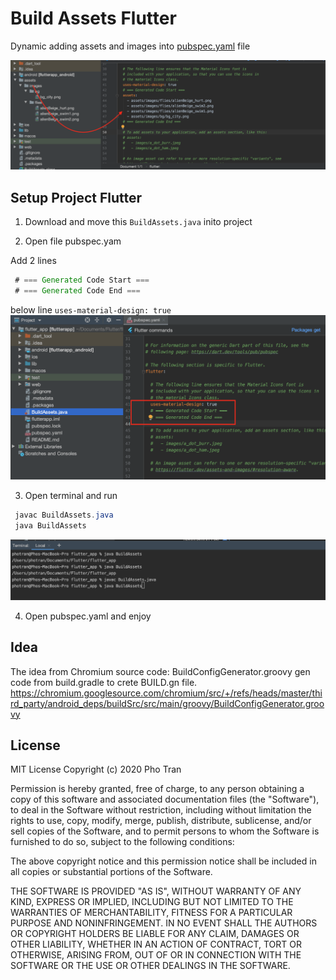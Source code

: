 Build Assets Flutter
=====
Dynamic adding assets and images into [pubspec.yaml](https://flutter.dev/docs/development/ui/assets-and-images) file 

<img src="/3.png" />

Setup Project Flutter 
-------

1. Download and move this `BuildAssets.java` inito project

2. Open file pubspec.yam  

Add 2 lines 

```java
 # === Generated Code Start ===
 # === Generated Code End ===
```

below line `uses-material-design: true`
<img src="/1.png" />

3. Open terminal and run

```java
 javac BuildAssets.java
 java BuildAssets
```

<img src="/2.png" />

4. Open pubspec.yaml and enjoy


Idea
-------
The idea from Chromium source code: 
BuildConfigGenerator.groovy gen code from build.gradle to crete BUILD.gn file.
https://chromium.googlesource.com/chromium/src/+/refs/heads/master/third_party/android_deps/buildSrc/src/main/groovy/BuildConfigGenerator.groovy


License
-------
MIT License
Copyright (c) 2020 Pho Tran

Permission is hereby granted, free of charge, to any person obtaining a copy
of this software and associated documentation files (the "Software"), to deal
in the Software without restriction, including without limitation the rights
to use, copy, modify, merge, publish, distribute, sublicense, and/or sell
copies of the Software, and to permit persons to whom the Software is
furnished to do so, subject to the following conditions:

The above copyright notice and this permission notice shall be included in all
copies or substantial portions of the Software.

THE SOFTWARE IS PROVIDED "AS IS", WITHOUT WARRANTY OF ANY KIND, EXPRESS OR
IMPLIED, INCLUDING BUT NOT LIMITED TO THE WARRANTIES OF MERCHANTABILITY,
FITNESS FOR A PARTICULAR PURPOSE AND NONINFRINGEMENT. IN NO EVENT SHALL THE
AUTHORS OR COPYRIGHT HOLDERS BE LIABLE FOR ANY CLAIM, DAMAGES OR OTHER
LIABILITY, WHETHER IN AN ACTION OF CONTRACT, TORT OR OTHERWISE, ARISING FROM,
OUT OF OR IN CONNECTION WITH THE SOFTWARE OR THE USE OR OTHER DEALINGS IN THE
SOFTWARE.
